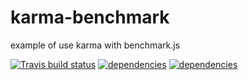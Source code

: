 # karma-benchmark
example of use karma with benchmark.js

[![Travis build status](https://travis-ci.org/eugen35/karma-benchmark.svg?branch=travis_ci)](https://travis-ci.org/eugen35/karma-benchmark)
[![dependencies](https://david-dm.org/eugen35/karma-benchmark.png)](https://david-dm.org/eugen35/karma-benchmark)
[![dependencies](https://david-dm.org/eugen35/karma-benchmark/dev-status.svg)](https://david-dm.org/eugen35/karma-benchmark/dev-status.svg)